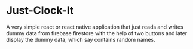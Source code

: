 # Just-Clock-It
A very simple react or react native application that just reads and writes dummy data from firebase firestore with the help of two buttons and later display the dummy data, which say contains random names.

